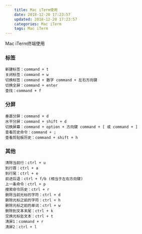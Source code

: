 ```yaml
---
    title: Mac iTerm使用
    date: 2018-12-20 17:23:57
    updated: 2018-12-20 17:23:57
    categories: Mac iTerm
    tags: Mac iTerm
---
```


Mac iTerm终端使用

<!--more-->

### 标签
    新建标签：command + t
    关闭标签：command + w
    切换标签：command + 数字 command + 左右方向键
    切换全屏：command + enter
    查找：command + f

### 分屏
    垂直分屏：command + d
    水平分屏：command + shift + d
    切换屏幕：command + option + 方向键 command + [ 或 command + ]
    查看历史命令：command + ;
    查看剪贴板历史：command + shift + h

### 其他
    清除当前行：ctrl + u
    到行首：ctrl + a
    到行尾：ctrl + e
    前进后退：ctrl + f/b (相当于左右方向键)
    上一条命令：ctrl + p
    搜索命令历史：ctrl + r
    删除当前光标的字符：ctrl + d
    删除光标之前的字符：ctrl + h
    删除光标之前的单词：ctrl + w
    删除到文本末尾：ctrl + k
    交换光标处文本：ctrl + t
    清屏1：command + r
    清屏2：ctrl + l